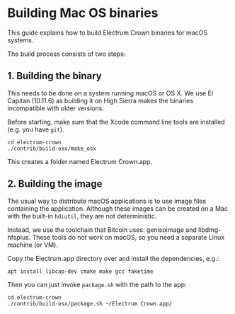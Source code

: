 Building Mac OS binaries
========================

This guide explains how to build Electrum Crown binaries for macOS systems.

The build process consists of two steps:

## 1. Building the binary

This needs to be done on a system running macOS or OS X. We use El Capitan (10.11.6) as building it on High Sierra
makes the binaries incompatible with older versions. 

Before starting, make sure that the Xcode command line tools are installed (e.g. you have `git`).


    cd electrum-crown
    ./contrib/build-osx/make_osx
    
This creates a folder named Electrum Crown.app.

## 2. Building the image 
The usual way to distribute macOS applications is to use image files containing the 
application. Although these images can be created on a Mac with the built-in `hdiutil`,
they are not deterministic.

Instead, we use the toolchain that Bitcoin uses: genisoimage and libdmg-hfsplus.
These tools do not work on macOS, so you need a separate Linux machine (or VM).

Copy the Electrum.app directory over and install the dependencies, e.g.:

    apt install libcap-dev cmake make gcc faketime
    
Then you can just invoke `package.sh` with the path to the app:

    cd electrum-crown
    ./contrib/build-osx/package.sh ~/Electrum Crown.app/